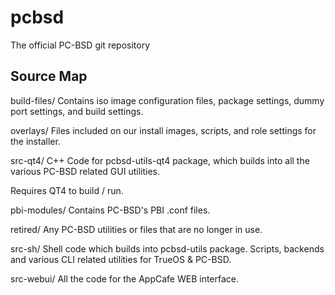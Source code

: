 pcbsd
=====

The official PC-BSD git repository

Source Map
---------------------------------

build-files/
  Contains iso image configuration files, package settings, dummy port settings, and build settings.

overlays/
  Files included on our install images, scripts, and role settings for the installer.

src-qt4/
  C++ Code for pcbsd-utils-qt4 package, which builds into all the various PC-BSD related
  GUI utilities.
  
  Requires QT4 to build / run.
  
pbi-modules/
  Contains PC-BSD's PBI .conf files.
  
retired/
  Any PC-BSD utilities or files that are no longer in use.

src-sh/
  Shell code which builds into pcbsd-utils package. Scripts, backends and various CLI
  related utilities for TrueOS & PC-BSD. 

src-webui/
  All the code for the AppCafe WEB interface.
